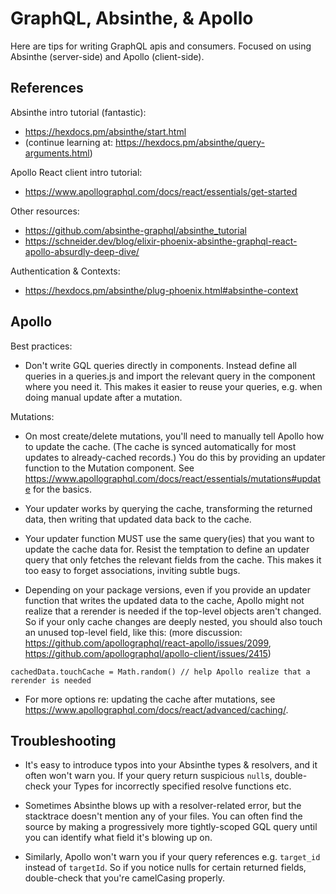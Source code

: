 # GraphQL, Absinthe, & Apollo

Here are tips for writing GraphQL apis and consumers. Focused on using Absinthe (server-side) and Apollo (client-side).


## References

Absinthe intro tutorial (fantastic):

  * https://hexdocs.pm/absinthe/start.html
  * (continue learning at: https://hexdocs.pm/absinthe/query-arguments.html)

Apollo React client intro tutorial:

  * https://www.apollographql.com/docs/react/essentials/get-started

Other resources:

  * https://github.com/absinthe-graphql/absinthe_tutorial
  * https://schneider.dev/blog/elixir-phoenix-absinthe-graphql-react-apollo-absurdly-deep-dive/

Authentication & Contexts:

  * https://hexdocs.pm/absinthe/plug-phoenix.html#absinthe-context


## Apollo

Best practices:

  * Don't write GQL queries directly in components. Instead define all queries in a queries.js and import the relevant query in the component where you need it. This makes it easier to reuse your queries, e.g. when doing manual update after a mutation.

Mutations:

  * On most create/delete mutations, you'll need to manually tell Apollo how to update the cache. (The cache is synced automatically for most updates to already-cached records.) You do this by providing an updater function to the Mutation component. See https://www.apollographql.com/docs/react/essentials/mutations#update for the basics.

  * Your updater works by querying the cache, transforming the returned data, then writing that updated data back to the cache.

  * Your updater function MUST use the same query(ies) that you want to update the cache data for. Resist the temptation to define an updater query that only fetches the relevant fields from the cache. This makes it too easy to forget associations, inviting subtle bugs.

  * Depending on your package versions, even if you provide an updater function that writes the updated data to the cache, Apollo might not realize that a rerender is needed if the top-level objects aren't changed. So if your only cache changes are deeply nested, you should also touch an unused top-level field, like this: (more discussion: https://github.com/apollographql/react-apollo/issues/2099, https://github.com/apollographql/apollo-client/issues/2415)

```
cachedData.touchCache = Math.random() // help Apollo realize that a rerender is needed
```

  * For more options re: updating the cache after mutations, see https://www.apollographql.com/docs/react/advanced/caching/.


## Troubleshooting

  * It's easy to introduce typos into your Absinthe types & resolvers, and it often won't warn you. If your query return suspicious `null`s, double-check your Types for incorrectly specified resolve functions etc.

  * Sometimes Absinthe blows up with a resolver-related error, but the stacktrace doesn't mention any of your files. You can often find the source by making a progressively more tightly-scoped GQL query until you can identify what field it's blowing up on.

  * Similarly, Apollo won't warn you if your query references e.g. `target_id` instead of `targetId`. So if you notice nulls for certain returned fields, double-check that you're camelCasing properly.
